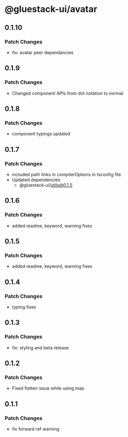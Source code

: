 # @gluestack-ui/avatar

## 0.1.10

### Patch Changes

- fix: avatar peer dependancies

## 0.1.9

### Patch Changes

- Changed component APIs from dot notation to normal

## 0.1.8

### Patch Changes

- component typings updated

## 0.1.7

### Patch Changes

- included path links in compilerOptions in tsconfig file
- Updated dependencies
  - @gluestack-ui/utils@0.1.5

## 0.1.6

### Patch Changes

- added readme, keyword, warning fixes

## 0.1.5

### Patch Changes

- added readme, keyword, warning fixes

## 0.1.4

### Patch Changes

- typing fixes

## 0.1.3

### Patch Changes

- fix: styling and beta release

## 0.1.2

### Patch Changes

- Fixed flatten issue while using map

## 0.1.1

### Patch Changes

- fix forward ref warning
